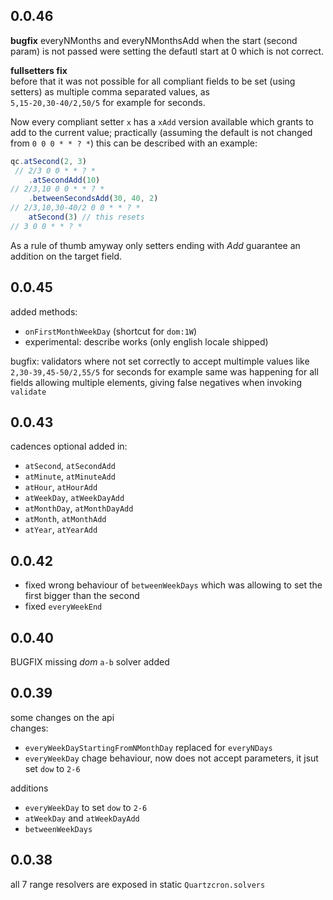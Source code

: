 ## 0.0.46
**bugfix**
everyNMonths and everyNMonthsAdd when the start (second param) is not passed were setting the defautl start at 0 which is not correct.

**fullsetters fix**  
before that it was not possible for all compliant fields to be set (using setters) as multiple comma separated values, as  
`5,15-20,30-40/2,50/5`  for example for seconds.  

Now every compliant setter `x` has a `xAdd` version available which grants to add to the current value;
practically (assuming the default is not changed from `0 0 0 * * ? *`) this can be described with an example:  
``` js
qc.atSecond(2, 3)
 // 2/3 0 0 * * ? *
    .atSecondAdd(10)
// 2/3,10 0 0 * * ? *
    .betweenSecondsAdd(30, 40, 2)
// 2/3,10,30-40/2 0 0 * * ? *
    atSecond(3) // this resets
// 3 0 0 * * ? *
```
As a rule of thumb amyway only setters ending with _Add_ guarantee an addition on the target field.


## 0.0.45
added methods:
- `onFirstMonthWeekDay` (shortcut for `dom:1W`)
- experimental: describe works (only english locale shipped)

bugfix:
validators where not set correctly to accept multimple values like `2,30-39,45-50/2,55/5` for seconds for example
same was happening for all fields allowing multiple elements, giving false negatives when invoking `validate`


## 0.0.43  
cadences optional added in:  
- `atSecond`, `atSecondAdd`
- `atMinute`, `atMinuteAdd`
- `atHour`, `atHourAdd`
- `atWeekDay`, `atWeekDayAdd`
- `atMonthDay`, `atMonthDayAdd`
- `atMonth`, `atMonthAdd`
- `atYear`, `atYearAdd`


## 0.0.42  
- fixed wrong behaviour of `betweenWeekDays`
    which was allowing to set the first bigger than the second  
- fixed `everyWeekEnd`

## 0.0.40  
BUGFIX missing _dom_ `a-b` solver added  

## 0.0.39
some changes on the api  
changes: 
- `everyWeekDayStartingFromNMonthDay` replaced for `everyNDays`  
- `everyWeekDay` chage behaviour, now does not accept parameters, it jsut set `dow` to `2-6`

additions
- `everyWeekDay` to set `dow` to `2-6`
- `atWeekDay` and `atWeekDayAdd`
- `betweenWeekDays`


## 0.0.38  
all 7 range resolvers are exposed in static `Quartzcron.solvers`  